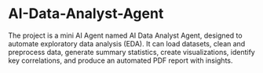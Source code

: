 # AI-Data-Analyst-Agent
The project is a mini AI Agent named AI Data Analyst Agent, designed to automate exploratory data analysis (EDA). It can load datasets, clean and preprocess data, generate summary statistics, create visualizations, identify key correlations, and produce an automated PDF report with insights.
